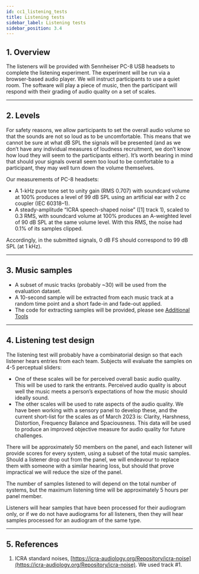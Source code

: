 ```yaml
---
id: cc1_listening_tests
title: Listening tests
sidebar_label: Listening tests
sidebar_position: 3.4
---
```


## 1. Overview

The listeners will be provided with Sennheiser PC-8 USB headsets to complete the listening experiment. The experiment will be run via a browser-based audio player. We will instruct participants to use a quiet room. The software will play a piece of music, then the participant will respond with their grading of audio quality on a set of scales.

***

## 2. Levels

For safety reasons, we allow participants to set the overall audio volume so that the sounds are not so loud as to be uncomfortable. This means that we cannot be sure at what dB SPL the signals will be presented (and as we don’t have any individual measures of loudness recruitment, we don’t know how loud they will seem to the participants either). It’s worth bearing in mind that should your signals overall seem too loud to be comfortable to a participant, they may well turn down the volume themselves.
 
Our measurements of PC-8 headsets: 

* A 1-kHz pure tone set to unity gain (RMS 0.707) with soundcard volume at 100% produces a level of 99 dB SPL using an artificial ear with 2 cc coupler (IEC 60318–1).
* A steady-amplitude “ICRA speech-shaped noise” ([1] track 1), scaled to 0.3 RMS, with soundcard volume at 100% produces an A-weighted level of 90 dB SPL at the same volume level. With this RMS, the noise had 0.1% of its samples clipped.

Accordingly, in the submitted signals, 0 dB FS should correspond to 99 dB SPL (at 1 kHz).

***

## 3. Music samples

- A subset of music tracks (probably ~30) will be used from the evaluation dataset.
- A 10-second sample will be extracted from each music track at a random time point and a short fade-in and fade-out applied.
- The code for extracting samples will be provided, please see [Additional Tools](../Software/cc1_additional_tools)

***

## 4. Listening test design

The listening test will probably have a combinatorial design so that each listener hears entries from each team. Subjects will evaluate the samples on 4-5 perceptual sliders: 

- One of these scales will be for perceived overall basic audio quality. This will be used to rank the entrants. Perceived audio quality is about well the music meets a person’s expectations of how the music should ideally sound.
- The other scales will be used to rate aspects of the audio quality. We have been working with a sensory panel to develop these, and the current short-list for the scales as of March 2023 is: Clarity, Harshness, Distortion, Frequency Balance and Spaciousness. This data will be used to produce an improved objective measure for audio quality for future challenges. 

There will be approximately 50 members on the panel, and each listener will provide scores for every system, using a subset of the total music samples. Should a listener drop out from the panel, we will endeavour to replace them with someone with a similar hearing loss, but should that prove impractical we will reduce the size of the panel.

The number of samples listened to will depend on the total number of systems, but the maximum listening time will be approximately 5 hours per panel member.

Listeners will hear samples that have been processed for their audiogram only, or if we do not have audiograms for all listeners, then they will hear samples processed for an audiogram of the same type.

***

## 5. References

<a name="refs"></a>

1. ICRA standard noises, [https://icra-audiology.org/Repository/icra-noise](https://icra-audiology.org/Repository/icra-noise). We used track #1.
